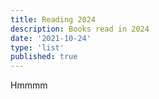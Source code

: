 ```yaml
---
title: Reading 2024
description: Books read in 2024
date: '2021-10-24'
type: 'list'
published: true
---
```


Hmmmm
